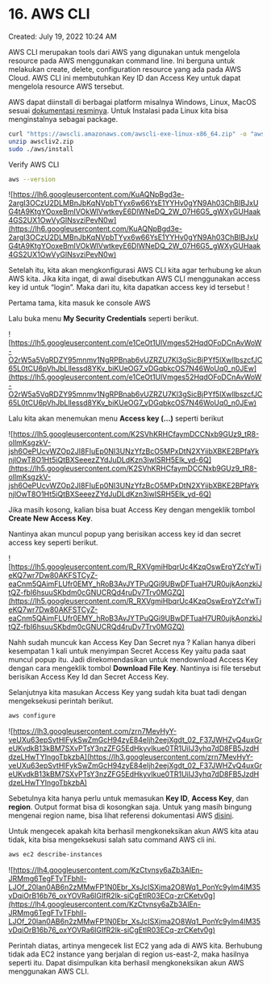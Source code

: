# 16. AWS CLI

Created: July 19, 2022 10:24 AM

AWS CLI merupakan tools dari AWS yang digunakan untuk mengelola resource pada AWS menggunakan command line. Ini berguna untuk melakukan create, delete, configuration resource yang ada pada AWS Cloud. AWS CLI ini membutuhkan Key ID dan Access Key untuk dapat mengelola resource AWS tersebut.

AWS dapat diinstall di berbagai platform misalnya Windows, Linux, MacOS sesuai [dokumentasi resminya](https://aws.amazon.com/cli/). Untuk Instalasi pada Linux kita bisa menginstalnya sebagai package.

```bash
curl "https://awscli.amazonaws.com/awscli-exe-linux-x86_64.zip" -o "awscliv2.zip"
unzip awscliv2.zip
sudo ./aws/install
```

Verify AWS CLI

```bash
aws --version
```

![https://lh6.googleusercontent.com/KuAQNpBgd3e-2argI3OCzU2DLMBnJbKqNVpbTYyx6w66YsE1YYHv0gYN9Ah03ChBIBJxUG4tA9KtgYOoxeBmIVOkWlVwtkeyE6DlWNeDQ_2W_07H6G5_gWXyGUHaak4GS2UX1OwVyGlNsvziPevN0w](https://lh6.googleusercontent.com/KuAQNpBgd3e-2argI3OCzU2DLMBnJbKqNVpbTYyx6w66YsE1YYHv0gYN9Ah03ChBIBJxUG4tA9KtgYOoxeBmIVOkWlVwtkeyE6DlWNeDQ_2W_07H6G5_gWXyGUHaak4GS2UX1OwVyGlNsvziPevN0w)

Setelah itu, kita akan mengkonfigurasi AWS CLI kita agar terhubung ke akun AWS kita. Jika kita ingat, di awal disebutkan AWS CLI menggunakan access key id untuk “login”. Maka dari itu, kita dapatkan access key id tersebut !

Pertama tama, kita masuk ke console AWS

Lalu buka menu **My Security Credentials** seperti berikut.

![https://lh5.googleusercontent.com/e1CeOt1UlVmges52HqdOFoDCnAvWoW-O2rW5a5VqRDZY95mnmv1NgRPBnab6vUZRZU7Kl3gSicBjPYf5lXwllbszcfJC65L0tCU6pVhJbLlIessd8YKv_biKUeOG7_vDGqbkcOS7N46WoUq0_n0JEw](https://lh5.googleusercontent.com/e1CeOt1UlVmges52HqdOFoDCnAvWoW-O2rW5a5VqRDZY95mnmv1NgRPBnab6vUZRZU7Kl3gSicBjPYf5lXwllbszcfJC65L0tCU6pVhJbLlIessd8YKv_biKUeOG7_vDGqbkcOS7N46WoUq0_n0JEw)

Lalu kita akan menemukan menu **Access key (…)** seperti berikut

![https://lh5.googleusercontent.com/K2SVhKRHCfaymDCCNxb9GUz9_tR8-oIlmKsgzkV-jsh6OePUcvWZOp2JI8FIuEp0NI3UNzYfzBcO5MPxDtN2XYiibXBKE2BPfaYknjlOwT8O1Ht5iQtBXSeeezZYdJuDLdKzn3iwISRH5Elk_yd-6Q](https://lh5.googleusercontent.com/K2SVhKRHCfaymDCCNxb9GUz9_tR8-oIlmKsgzkV-jsh6OePUcvWZOp2JI8FIuEp0NI3UNzYfzBcO5MPxDtN2XYiibXBKE2BPfaYknjlOwT8O1Ht5iQtBXSeeezZYdJuDLdKzn3iwISRH5Elk_yd-6Q)

Jika masih kosong, kalian bisa buat Access Key dengan mengeklik tombol **Create New Access Key**.

Nantinya akan muncul popup yang berisikan access key id dan secret access key seperti berikut.

![https://lh5.googleusercontent.com/R_RXVgmiHbqrUc4KzqOswErqYZcYwTieKQ7wr7Dw80AKFSTCyZ-eaCnm5QAimFLUfr0EMY_hRoB3AvJYTPuQGi9UBwDFTuaH7UR0ujkAonzkiJtQZ-fbI6hsuuSKbdm0cGNUCRQd4ruDv7Trv0MGZQ](https://lh5.googleusercontent.com/R_RXVgmiHbqrUc4KzqOswErqYZcYwTieKQ7wr7Dw80AKFSTCyZ-eaCnm5QAimFLUfr0EMY_hRoB3AvJYTPuQGi9UBwDFTuaH7UR0ujkAonzkiJtQZ-fbI6hsuuSKbdm0cGNUCRQd4ruDv7Trv0MGZQ)

Nahh sudah muncuk kan Access Key Dan Secret nya ? Kalian hanya diberi kesempatan 1 kali untuk menyimpan Secret Access Key yaitu pada saat muncul popup itu. Jadi direkomendasikan untuk mendownload Access Key dengan cara mengeklik tombol **Download File Key**. Nantinya isi file tersebut berisikan Access Key Id dan Secret Access Key.

Selanjutnya kita masukan Access Key yang sudah kita buat tadi dengan mengeksekusi perintah berikut.

```bash
aws configure
```

![https://lh3.googleusercontent.com/zrn7MevHyY-veUXu63epSvtHlFykSwZmGcH94zyE84eIjh2eejXgdt_02_F37JWHZvQ4uxGreUKvdkB13kBM7SXvPTsY3nzZFG5EdHkyvIkue0TR1UiIJ3yhq7dD8FB5JzdHdzeLHwTYIngoTbkzbA](https://lh3.googleusercontent.com/zrn7MevHyY-veUXu63epSvtHlFykSwZmGcH94zyE84eIjh2eejXgdt_02_F37JWHZvQ4uxGreUKvdkB13kBM7SXvPTsY3nzZFG5EdHkyvIkue0TR1UiIJ3yhq7dD8FB5JzdHdzeLHwTYIngoTbkzbA)

Sebetulnya kita hanya perlu untuk memasukan **Key ID**, **Access Key**, dan **region**. Output format bisa di kosongkan saja. Untuk yang masih bingung mengenai region name, bisa lihat referensi dokumentasi AWS [disini](https://docs.aws.amazon.com/AmazonRDS/latest/UserGuide/Concepts.RegionsAndAvailabilityZones.html#Concepts.RegionsAndAvailabilityZones.Regions).

Untuk mengecek apakah kita berhasil mengkoneksikan akun AWS kita atau tidak, kita bisa mengeksekusi salah satu command AWS cli ini.

```bash
aws ec2 describe-instances
```

![https://lh4.googleusercontent.com/KzCtvnsy6aZb3AlEn-JRMmg6TegFTvTFbhll-LJOf_20lan0AB6n2zMMwFP1N0Ebr_XsJcISXjma2O8Wq1_PonYc9yIm4lM35vDqiOrB16b76_oxYOVRa6IGIfR2Ik-siCgEtlR03ECq-zrCKetv0g](https://lh4.googleusercontent.com/KzCtvnsy6aZb3AlEn-JRMmg6TegFTvTFbhll-LJOf_20lan0AB6n2zMMwFP1N0Ebr_XsJcISXjma2O8Wq1_PonYc9yIm4lM35vDqiOrB16b76_oxYOVRa6IGIfR2Ik-siCgEtlR03ECq-zrCKetv0g)

Perintah diatas, artinya mengecek list EC2 yang ada di AWS kita. Berhubung tidak ada EC2 instance yang berjalan di region us-east-2, maka hasilnya seperti itu. Dapat disimpulkan kita berhasil mengkoneksikan akun AWS menggunakan AWS CLI.